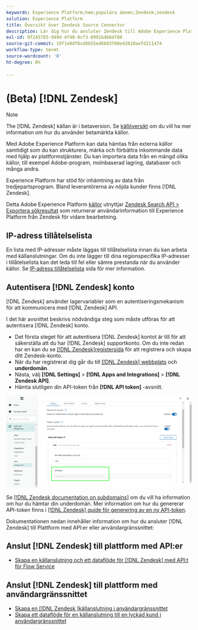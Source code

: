 ```yaml
---
keywords: Experience Platform;hem;populära ämnen;Zendesk;zendesk
solution: Experience Platform
title: Översikt över Zendesk Source Connector
description: Lär dig hur du ansluter Zendesk till Adobe Experience Platform med hjälp av API:er eller användargränssnittet.
exl-id: 9f245783-949d-4f40-9cf3-8991b4b6d780
source-git-commit: 19f1e8df8cd8b55ed6b03f80e42810aefd211474
workflow-type: tm+mt
source-wordcount: '0'
ht-degree: 0%

---
```


# (Beta) [!DNL Zendesk]

>[!NOTE]
>
>The [!DNL Zendesk] källan är i betaversion. Se [källöversikt](../../home.md#terms-and-conditions) om du vill ha mer information om hur du använder betamärkta källor.

Med Adobe Experience Platform kan data hämtas från externa källor samtidigt som du kan strukturera, märka och förbättra inkommande data med hjälp av plattformstjänster. Du kan importera data från en mängd olika källor, till exempel Adobe-program, molnbaserad lagring, databaser och många andra.

Experience Platform har stöd för inhämtning av data från tredjepartsprogram. Bland leverantörerna av nöjda kunder finns [!DNL Zendesk].

Detta Adobe Experience Platform [källor](https://experienceleague.adobe.com/docs/experience-platform/sources/home.html?lang=en) utnyttjar [Zendesk Search API > Exportera sökresultat](https://developer.zendesk.com/api-reference/ticketing/ticket-management/search/#export-search-results) som returnerar användarinformation till Experience Platform från Zendesk för vidare bearbetning.

## IP-adress tillåtelselista

En lista med IP-adresser måste läggas till tillåtelselista innan du kan arbeta med källanslutningar. Om du inte lägger till dina regionspecifika IP-adresser i tillåtelselista kan det leda till fel eller sämre prestanda när du använder källor. Se [IP-adress tillåtelselista](../../ip-address-allow-list.md) sida för mer information.

## Autentisera [!DNL Zendesk] konto

[!DNL Zendesk] använder lagervariabler som en autentiseringsmekanism för att kommunicera med [!DNL Zendesk] API.

I det här avsnittet beskrivs nödvändiga steg som måste utföras för att autentisera [!DNL Zendesk] konto.

* Det första steget för att autentisera [!DNL Zendesk] kontot är till för att säkerställa att du har [!DNL Zendesk] supportkonto. Om du inte redan har en kan du se [[!DNL Zendesk]registersida](https://www.zendesk.com/register/) för att registrera och skapa ditt Zendesk-konto.
* När du har registrerat dig går du till [[!DNL Zendesk] webbplats](https://www.zendesk.com/login/) och **underdomän**.
* Nästa, välj **[!DNL Settings]** > **[!DNL Apps and Integrations]** > **[!DNL Zendesk API]**.
* Hämta slutligen din API-token från **[!DNL API token]** -avsnitt.

![Zendesk API-token](../../images/tutorials/create/zendesk/zendesk-api-tokens.png)

Se [[!DNL Zendesk documentation on subdomains]](https://support.zendesk.com/hc/en-us/articles/4409381383578-Where-can-I-find-my-Zendesk-subdomain-) om du vill ha information om hur du hämtar din underdomän. Mer information om hur du genererar API-token finns i [[!DNL Zendesk] guide för generering av en ny API-token](https://support.zendesk.com/hc/en-us/articles/4408889192858-Generating-a-new-API-token).

Dokumentationen nedan innehåller information om hur du ansluter [!DNL Zendesk] till Plattform med API:er eller användargränssnittet:

## Anslut [!DNL Zendesk] till plattform med API:er

* [Skapa en källanslutning och ett dataflöde för [!DNL Zendesk] med API:t för Flow Service](../../tutorials/api/create/customer-success/zendesk.md)

## Anslut [!DNL Zendesk] till plattform med användargränssnittet

* [Skapa en [!DNL Zendesk ]källanslutning i användargränssnittet](../../tutorials/ui/create/customer-success/zendesk.md)
* [Skapa ett dataflöde för en källanslutning till en lyckad kund i användargränssnittet](../../tutorials/ui/dataflow/customer-success.md)

